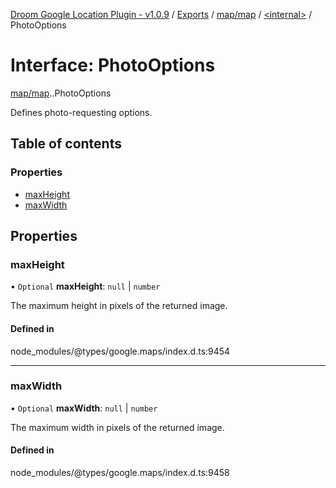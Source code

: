 [Droom Google Location Plugin - v1.0.9](../README.md) / [Exports](../modules.md) / [map/map](../modules/map_map.md) / [<internal\>](../modules/map_map._internal_.md) / PhotoOptions

# Interface: PhotoOptions

[map/map](../modules/map_map.md).[<internal>](../modules/map_map._internal_.md).PhotoOptions

Defines photo-requesting options.

## Table of contents

### Properties

- [maxHeight](map_map._internal_.PhotoOptions.md#maxheight)
- [maxWidth](map_map._internal_.PhotoOptions.md#maxwidth)

## Properties

### maxHeight

• `Optional` **maxHeight**: ``null`` \| `number`

The maximum height in pixels of the returned image.

#### Defined in

node_modules/@types/google.maps/index.d.ts:9454

___

### maxWidth

• `Optional` **maxWidth**: ``null`` \| `number`

The maximum width in pixels of the returned image.

#### Defined in

node_modules/@types/google.maps/index.d.ts:9458
